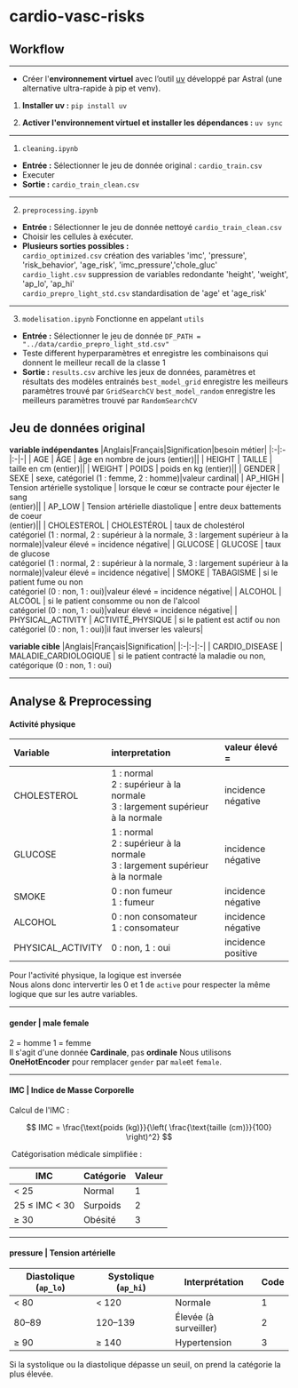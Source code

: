 # cardio-vasc-risks


## Workflow
---
- Créer l'**environnement virtuel** avec l’outil [uv](https://docs.astral.sh/uv/) développé par Astral (une alternative ultra-rapide à pip et venv).

1. **Installer uv :**
`pip install uv`

2. **Activer l'environnement virtuel et installer les dépendances :**
`uv sync`

---

1. `cleaning.ipynb`
- **Entrée :**  Sélectionner le jeu de donnée original : `cardio_train.csv` 
- Executer
- **Sortie :** `cardio_train_clean.csv`<br>

---
2. `preprocessing.ipynb`
- **Entrée :**  Sélectionner le jeu de donnée nettoyé `cardio_train_clean.csv`
- Choisir les cellules à exécuter.
- **Plusieurs sorties possibles :**<br>
`cardio_optimized.csv`
création des variables
'imc', 'pressure', 'risk_behavior', 'age_risk', 'imc_pressure','chole_gluc'<br>
`cardio_light.csv`
suppression de variables redondante
'height', 'weight', 'ap_lo', 'ap_hi'<br>
`cardio_prepro_light_std.csv`
standardisation de 'age' et 'age_risk'
---
3. `modelisation.ipynb`
Fonctionne en appelant `utils`
- **Entrée :**  Sélectionner le jeu de donnée
`DF_PATH = "../data/cardio_prepro_light_std.csv"`
- Teste different hyperparamètres et enregistre les combinaisons qui donnent le meilleur recall de la classe 1 
- **Sortie :** 
`results.csv`
archive les jeux de données, paramètres et résultats des modèles entrainés
`best_model_grid`
enregistre les meilleurs paramètres trouvé par `GridSearchCV`
`best_model_random`
enregistre les meilleurs paramètres trouvé par `RandomSearchCV`


## Jeu de données original

**variable indépendantes**
|Anglais|Français|Signification|besoin métier|
|:-|:-|:-|-|
| AGE     | ÂGE | âge en nombre de jours (entier)||
| HEIGHT  | TAILLE | taille en cm (entier)||
| WEIGHT  | POIDS | poids en kg (entier)||
| GENDER  | SEXE | sexe, catégoriel (1 : femme, 2 : homme)|valeur cardinal|
| AP_HIGH | Tension artérielle systolique | lorsque le cœur se contracte pour éjecter le sang<br> (entier)||
| AP_LOW  | Tension artérielle diastolique | entre deux battements de coeur <br> (entier)||
| CHOLESTEROL | CHOLESTÉROL | taux de cholestérol <br> catégoriel (1 : normal, 2 : supérieur à la normale, 3 : largement supérieur à la normale)|valeur élevé = incidence négative|
| GLUCOSE     | GLUCOSE | taux de glucose <br> catégoriel (1 : normal, 2 : supérieur à la normale, 3 : largement supérieur à la normale)|valeur élevé = incidence négative|
| SMOKE       | TABAGISME | si le patient fume ou non <br> catégoriel (0 : non, 1 : oui)|valeur élevé = incidence négative|
| ALCOHOL     | ALCOOL | si le patient consomme ou non de l'alcool <br> catégoriel (0 : non, 1 : oui)|valeur élevé = incidence négative|
| PHYSICAL_ACTIVITY | ACTIVITÉ_PHYSIQUE | si le patient est actif ou non <br> catégoriel (0 : non, 1 : oui)|il faut inverser les valeurs|

**variable cible**
|Anglais|Français|Signification|
|:-|:-|:-|
| CARDIO_DISEASE | MALADIE_CARDIOLOGIQUE | si le patient contracté la maladie ou non, catégorique (0 : non, 1 : oui)


---
## Analyse & Preprocessing
#### Activité physique

|Variable|interpretation| valeur élevé =|
|:-|:-|:-|
| CHOLESTEROL | 1 : normal<br> 2 : supérieur à la normale<br> 3 : largement supérieur à la normale| incidence négative|
| GLUCOSE     | 1 : normal<br> 2 : supérieur à la normale<br> 3 : largement supérieur à la normale| incidence négative|
| SMOKE       | 0 : non fumeur<br>1 : fumeur| incidence négative|
| ALCOHOL     | 0 : non consomateur<br> 1 : consomateur| incidence négative|
| PHYSICAL_ACTIVITY | 0 : non, 1 : oui| incidence positive|



Pour l'activité physique, la logique est inversée<br>
Nous alons donc intervertir les 0 et 1 de `active` pour respecter la même logique que sur les autre variables.


----
#### gender | male female
2 = homme
1 = femme<br>
Il s'agit d'une donnée **Cardinale**, pas **ordinale**
Nous utilisons **OneHotEncoder** pour remplacer `gender` par `male`et `female`.


---
#### IMC | Indice de Masse Corporelle

Calcul de l'IMC :

$$
IMC = \frac{\text{poids (kg)}}{\left( \frac{\text{taille (cm)}}{100} \right)^2}
$$

​
Catégorisation médicale simplifiée :

|IMC	|Catégorie|	Valeur|
|-|-|-|
|< 25	|Normal	|1|
|25 ≤ IMC < 30	|Surpoids |	2|
|≥ 30	|Obésité |	3|



---
#### pressure | Tension artérielle

| Diastolique (`ap_lo`) | Systolique (`ap_hi`) | Interprétation        | Code |
| -------------------- | --------------------- | --------------------- | ---- |
| < 80                | < 120                | Normale               | 1    |
| 80–89             | 120–139               | Élevée (à surveiller) | 2    |
| ≥ 90                | ≥ 140                  | Hypertension          | 3    |


Si la systolique ou la diastolique dépasse un seuil, on prend la catégorie la plus élevée.
